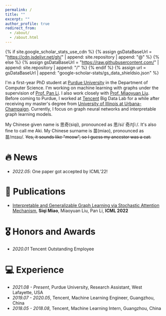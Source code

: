 ```yaml
---
permalink: /
title: ""
excerpt: ""
author_profile: true
redirect_from:
  - /about/
  - /about.html
---
```


{% if site.google_scholar_stats_use_cdn %}
{% assign gsDataBaseUrl = "https://cdn.jsdelivr.net/gh/" | append: site.repository | append: "@" %}
{% else %}
{% assign gsDataBaseUrl = "https://raw.githubusercontent.com/" | append: site.repository | append: "/" %}
{% endif %}
{% assign url = gsDataBaseUrl | append: "google-scholar-stats/gs_data_shieldsio.json" %}

<span class='anchor' id='about-me'></span>

I'm a first-year PhD student at [Purdue University](https://www.purdue.edu/) in the Department of Computer Science. I'm working on machine learning with graphs under the supervision of [Prof. Pan Li](https://sites.google.com/view/panli-purdue). I also work closely with [Prof. Miaoyuan Liu](https://mia.physics.purdue.edu/?_ga=2.103377984.1767497867.1654532514-144022576.1620484558). Before coming to Purdue, I worked at [Tencent](https://www.tencent.com/) Big Data Lab for a while after receiving my master's degree from [University of Illinois at Urbana-Champaign](https://illinois.edu/). Currently, I focus on graph neural networks and interpretable graph learning models.

My Chinese given name is 思奇(siqi), pronounced as 思/si/ 奇/tʃiː/. It's also fine to call me Aki. My Chinese surname is 苗(miao), pronounced as 苗/mɪaʊ/. ~~Yes, it sounds like "meow", so I guess my ancestor was a cat.~~


<!-- My research interest includes neural machine translation and computer vision. I have published more than 100 papers at the top international AI conferences with total <a href='https://scholar.google.com/citations?user=DhtAFkwAAAAJ'>google scholar citations <strong><span id='total_cit'>260000+</span></strong></a> (You can also use google scholar badge <a href='https://scholar.google.com/citations?user=DhtAFkwAAAAJ'><img src="https://img.shields.io/endpoint?url={{ url | url_encode }}&logo=Google%20Scholar&labelColor=f6f6f6&color=9cf&style=flat&label=citations"></a>). -->

# 🔥 News
- *2022.05*: One paper got accepted by ICML'22!

# 📝 Publications

<!-- <div class='paper-box'><div class='paper-box-image'><div><div class="badge">CVPR 2016</div><img src='images/500x300.png' alt="sym" width="100%"></div></div>
<div class='paper-box-text' markdown="1">

[Deep Residual Learning for Image Recognition](https://openaccess.thecvf.com/content_cvpr_2016/papers/He_Deep_Residual_Learning_CVPR_2016_paper.pdf)

**Kaiming He**, Xiangyu Zhang, Shaoqing Ren, Jian Sun

[**Project**](https://scholar.google.com/citations?view_op=view_citation&hl=zh-CN&user=DhtAFkwAAAAJ&citation_for_view=DhtAFkwAAAAJ:ALROH1vI_8AC) <strong><span class='show_paper_citations' data='DhtAFkwAAAAJ:ALROH1vI_8AC'></span></strong>
- Lorem ipsum dolor sit amet, consectetur adipiscing elit. Vivamus ornare aliquet ipsum, ac tempus justo dapibus sit amet.
</div>
</div> -->

- [Interpretable and Generalizable Graph Learning via Stochastic Attention Mechanism](https://arxiv.org/abs/2201.12987), **Siqi Miao**, Miaoyuan Liu, Pan Li, **ICML 2022**

# 🎖 Honors and Awards
- *2020.01* Tencent Outstanding Employee

<!-- # 📖 Educations
- *2019.06 - 2022.04 (now)*, Lorem ipsum dolor sit amet, consectetur adipiscing elit. Vivamus ornare aliquet ipsum, ac tempus justo dapibus sit amet.
- *2015.09 - 2019.06*, Lorem ipsum dolor sit amet, consectetur adipiscing elit. Vivamus ornare aliquet ipsum, ac tempus justo dapibus sit amet.

# 💬 Invited Talks
- *2021.06*, Lorem ipsum dolor sit amet, consectetur adipiscing elit. Vivamus ornare aliquet ipsum, ac tempus justo dapibus sit amet.
- *2021.03*, Lorem ipsum dolor sit amet, consectetur adipiscing elit. Vivamus ornare aliquet ipsum, ac tempus justo dapibus sit amet.  \| [\[video\]](https://github.com/) -->

# 💻 Experience
- *2021.08 - Present*, Purdue University, Research Assistant, West Lafayette, USA
- *2019.07 - 2020.05*, Tencent, Machine Learning Engineer, Guangzhou, China
- *2018.05 - 2018.08*, Tencent, Machine Learning Intern, Guangzhou, China


<a href='https://clustrmaps.com/site/1bgz9'  title='Visit tracker'><img src='//clustrmaps.com/map_v2.png?cl=ffffff&w=70&t=n&d=a6iAb7ez3Wz6FmyA2Dk7WnttgXxsBmp_weXKt76zhWU&co=2d78ad&ct=ffffff' style="display: none;"/></a>